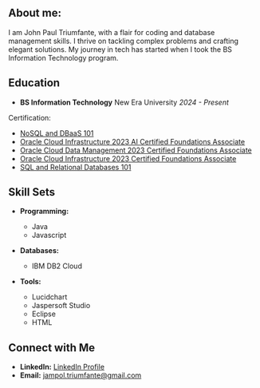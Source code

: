 ## About me:

I am John Paul Triumfante, with a flair for coding and database management skills. I thrive on tackling complex problems and crafting elegant solutions. My journey in tech has started when I took the BS Information Technology program.

## Education

- **BS Information Technology**
  New Era University
  *2024 - Present*

Certification:
- [NoSQL and DBaaS 101](https://courses.cognitiveclass.ai/certificates/c046b004b2b243f89cde2f0bc5143772)
- [Oracle Cloud Infrastructure 2023 AI Certified Foundations Associate](https://catalog-education.oracle.com/pls/certview/sharebadge?id=30A9417F7A0933CFF41381AB5BB5DE7DC9E07CEAFAEFEB51C4CF0B500C7391D2&fbclid=IwAR0Aip67Bz6UpJxnHc72sCF4KFGi_jmycZdsTxTcqmJ20X0mphZfWPatktY)
- [Oracle Cloud Data Management 2023 Certified Foundations Associate](https://catalog-education.oracle.com/pls/certview/sharebadge?id=C0DB0926FD1E4F2D95B8172CFD97BD1725CC28AD31A680EEBD9A3DF4B9E5F801&fbclid=IwAR1LcJ9sjNHs-JXhRoPulxRZxXC94uWJmud71IQm7ynVwql9QGelf2RapJs)
- [Oracle Cloud Infrastructure 2023 Certified Foundations Associate](https://catalog-education.oracle.com/pls/certview/sharebadge?id=26C301B2CECECD0F06EC42D7672759309624CC2B95A5CDAC96E112228980112B)
- [SQL and Relational Databases 101](https://courses.cognitiveclass.ai/certificates/5399d2acdb49488fa7cb91b3c371aabb)

## Skill Sets

- **Programming:**
  - Java
  - Javascript

- **Databases:**
  - IBM DB2 Cloud

- **Tools:**
  - Lucidchart
  - Jaspersoft Studio
  - Eclipse
  - HTML

## Connect with Me

- **LinkedIn:** [LinkedIn Profile](LinkedIn_Profile_Link)
- **Email:** jampol.triumfante@gmail.com
